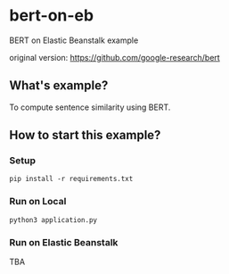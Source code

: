 # bert-on-eb
BERT on Elastic Beanstalk example

original version: https://github.com/google-research/bert

## What's example?
To compute sentence similarity using BERT.

## How to start this example?

### Setup

```
pip install -r requirements.txt
```

### Run on Local

```
python3 application.py
```

### Run on Elastic Beanstalk

TBA
